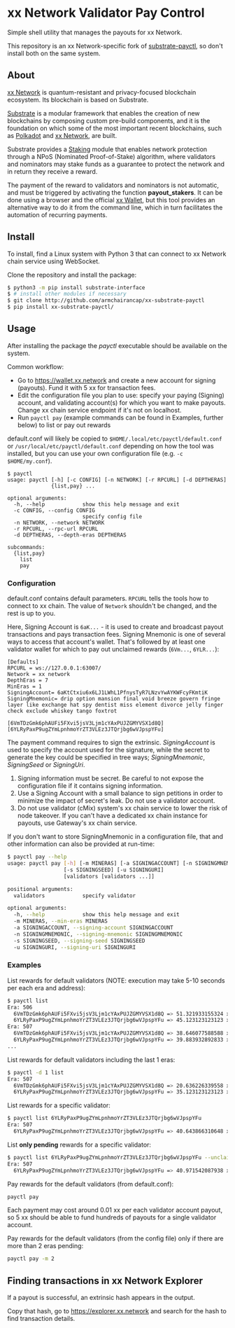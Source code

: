 # xx Network Validator Pay Control

Simple shell utility that manages the payouts for xx Network.

This repository is an xx Network-specific fork of [substrate-payctl](https://github.com/stakelink/substrate-payctl), so don't install both on the same system.

## About 

[xx Network](https://xx.network) is quantum-resistant and privacy-focused blockchain ecosystem. Its blockchain is based on Substrate.

[Substrate](https://substrate.dev/) is a modular framework that enables the creation of new blockchains by composing custom pre-build components, and it is the foundation on which some of the most important recent blockchains, such as [Polkadot](https://polkadot.network/) and [xx Network](https://xx.network/), are built.

Substrate provides a [Staking](https://paritytech.github.io/substrate/master/pallet_staking/index.html) module that enables network protection through a NPoS (Nominated Proof-of-Stake) algorithm, where validators and nominators may stake funds as a guarantee to protect the network and in return they receive a reward.

The payment of the reward to validators and nominators is not automatic, and must be triggered by activating the function **payout_stakers**. It can be done using a browser and the official [xx Wallet](https://wallet.xx.network/), but this tool provides an alternative way to do it from the command line, which in turn facilitates the automation of recurring payments.

## Install

To install, find a Linux system with Python 3 that can connect to xx Network chain service using WebSocket.

Clone the repository and install the package:

```sh
$ python3 -m pip install substrate-interface
$ # install other modules if necessary
$ git clone http://github.com/armchairancap/xx-substrate-payctl
$ pip install xx-substrate-payctl/
```

## Usage

After installing the package the _payctl_ executable should be available on the system.

Common workflow:

- Go to https://wallet.xx.network and create a new account for signing (payouts). Fund it with 5 xx for transaction fees.
- Edit the configuration file you plan to use: specify your paying (Signing) account, and validating account(s) for which you want to make payouts. Change xx chain service endpoint if it's not on localhost.
- Run `payctl pay` (example commands can be found in Examples, further below) to list or pay out rewards

default.conf will likely be copied to `$HOME/.local/etc/payctl/default.conf` or `/usr/local/etc/payctl/default.conf` depending on how the tool was installed, but you can use your own configuration file (e.g. `-c $HOME/my.conf`).

```
$ payctl
usage: payctl [-h] [-c CONFIG] [-n NETWORK] [-r RPCURL] [-d DEPTHERAS]
              {list,pay} ...

optional arguments:
  -h, --help            show this help message and exit
  -c CONFIG, --config CONFIG
                        specify config file
  -n NETWORK, --network NETWORK
  -r RPCURL, --rpc-url RPCURL
  -d DEPTHERAS, --depth-eras DEPTHERAS

subcommands:
  {list,pay}
    list
    pay
```

### Configuration 

default.conf contains default parameters. `RPCURL` tells the tools how to connect to xx chain. The value of `Network` shouldn't be changed, and the rest is up to you.

Here, Signing Account is `6aK...` - it is used to create and broadcast payout transactions and pays transaction fees. Signing Mnemonic is one of several ways to access that account's wallet. That's followed by at least one validator wallet for which to pay out unclaimed rewards (`6Vm...`, `6YLR...`):

```raw
[Defaults]
RPCURL = ws://127.0.0.1:63007/
Network = xx network
DepthEras = 7
MinEras = 1
SigningAccount= 6aKtCtxiu6x6LJ1LWhL1PfnysTyR7LNzvYwAYKWFcyFKmtiK
SigningMnemonic= drip option mansion final void breeze govern fringe layer like exchange hat spy dentist miss element divorce jelly finger check exclude whiskey tango foxtrot

[6VmTDzGmk6phAUFi5FXvi5jsV3Ljm1cYAxPUJZGMYVSX1d8Q]
[6YLRyPaxP9ugZYmLpnhmoYrZT3VLEz3JTQrjbg6wVJpspYFu]
```

The payment command requires to sign the extrinsic. _SigningAccount_ is used to specify the account used for the signature, while the secret to generate the key could be specified in tree ways; _SigningMnemonic_, _SigningSeed_ or _SigningUri_. 

1. Signing information must be secret. Be careful to not expose the configuration file if it contains signing information.
2. Use a Signing Account with a small balance to sign petitions in order to minimize the impact of secret's leak. Do not use a validator account.
3. Do not use validator (cMix) system's xx chain service to lower the risk of node takeover. If you can't have a dedicated xx chain instance for payouts, use Gateway's xx chain service.

If you don't want to store SigningMnemonic in a configuration file, that and other information can also be provided at run-time:

```sh
$ payctl pay --help
usage: payctl pay [-h] [-m MINERAS] [-a SIGNINGACCOUNT] [-n SIGNINGMNEMONIC]
                  [-s SIGNINGSEED] [-u SIGNINGURI]
                  [validators [validators ...]]

positional arguments:
  validators            specify validator

optional arguments:
  -h, --help            show this help message and exit
  -m MINERAS, --min-eras MINERAS
  -a SIGNINGACCOUNT, --signing-account SIGNINGACCOUNT
  -n SIGNINGMNEMONIC, --signing-mnemonic SIGNINGMNEMONIC
  -s SIGNINGSEED, --signing-seed SIGNINGSEED
  -u SIGNINGURI, --signing-uri SIGNINGURI
```

### Examples

List rewards for default validators (NOTE: execution may take 5-10 seconds per each era and address):

```sh
$ payctl list
Era: 506
  6VmTDzGmk6phAUFi5FXvi5jsV3Ljm1cYAxPUJZGMYVSX1d8Q => 51.321933155324 xx (claimed)
  6YLRyPaxP9ugZYmLpnhmoYrZT3VLEz3JTQrjbg6wVJpspYFu => 45.123123123123 xx (claimed)
Era: 507
  6VmTDzGmk6phAUFi5FXvi5jsV3Ljm1cYAxPUJZGMYVSX1d8Q => 38.646077588588 xx (claimed)
  6YLRyPaxP9ugZYmLpnhmoYrZT3VLEz3JTQrjbg6wVJpspYFu => 39.883932892833 xx (claimed)
...
```

List rewards for default validators including the last 1 eras:

```sh
$ payctl -d 1 list
Era: 507
  6VmTDzGmk6phAUFi5FXvi5jsV3Ljm1cYAxPUJZGMYVSX1d8Q => 20.636226339558 xx (claimed)
  6YLRyPaxP9ugZYmLpnhmoYrZT3VLEz3JTQrjbg6wVJpspYFu => 35.123123123123 xx (unclaimed)
```

List rewards for a specific validator:

```sh
$ payctl list 6YLRyPaxP9ugZYmLpnhmoYrZT3VLEz3JTQrjbg6wVJpspYFu
Era: 507
  6YLRyPaxP9ugZYmLpnhmoYrZT3VLEz3JTQrjbg6wVJpspYFu => 40.643866310648 xx (claimed)
```

List **only pending** rewards for a specific validator:

```sh
$ payctl list 6YLRyPaxP9ugZYmLpnhmoYrZT3VLEz3JTQrjbg6wVJpspYFu --unclaimed
Era: 507
  6YLRyPaxP9ugZYmLpnhmoYrZT3VLEz3JTQrjbg6wVJpspYFu => 40.971542087938 xx (unclaimed)
```

Pay rewards for the default validators (from default.conf):

```sh
payctl pay
```

Each payment may cost around 0.01 xx per each validator account payout, so 5 xx should be able to fund hundreds of payouts for a single validator account.

Pay rewards for the default validators (from the config file) only if there are more than 2 eras pending:

```sh
payctl pay -m 2
```

## Finding transactions in xx Network Explorer

If a payout is successful, an extrinsic hash appears in the output.

Copy that hash, go to https://explorer.xx.network and search for the hash to find transaction details.

